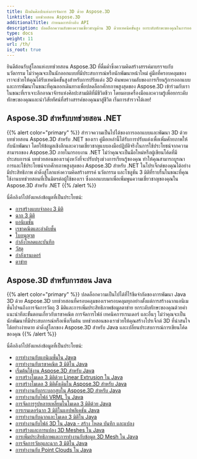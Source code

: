 ```yaml
---
title: ฝึกฝนศิลปะแห่งการจัดการ 3D ด้วย Aspose.3D
linktitle: บทช่วยสอน Aspose.3D
additionalTitle: กำหนดการอ้างอิง API
description: ปลดล็อกความลับของความเชี่ยวชาญด้าน 3D ด้วยเทคนิคขั้นสูง ยกระดับทักษะของคุณในการออกแบบและพัฒนาด้วยคำแนะนำที่ครอบคลุมของเราเพื่อปลดปล่อยความคิดสร้างสรรค์ 3D
type: docs
weight: 11
url: /th/
is_root: true
---
```


ยินดีต้อนรับสู่โลกแห่งบทช่วยสอน Aspose.3D ที่ดื่มด่ำซึ่งความคิดสร้างสรรค์มาบรรจบกับนวัตกรรม ไม่ว่าคุณจะเป็นนักออกแบบที่มีประสบการณ์หรือนักพัฒนาหน้าใหม่ คู่มือที่ครอบคลุมของเราจะช่วยให้คุณได้รับเทคนิคขั้นสูงสำหรับการปรับแต่ง 3D ค้นพบความลับของการเรียนรู้การออกแบบและการพัฒนาในขณะที่คุณออกเดินทางเพื่อปลดล็อกศักยภาพสูงสุดของ Aspose.3D เข้าร่วมกับเราในขณะที่เราเจาะลึกอาณาจักรแห่งศิลปะสามมิติที่มีชีวิตชีวา โดยมอบเครื่องมือและความรู้เพื่อยกระดับทักษะของคุณและนำวิสัยทัศน์ที่สร้างสรรค์ของคุณมาสู่ชีวิต เริ่มการสำรวจได้เลย!

## Aspose.3D สำหรับบทช่วยสอน .NET
{{% alert color="primary" %}}
สำรวจความเป็นไปได้ของการออกแบบและพัฒนา 3D ด้วยบทช่วยสอน Aspose.3D สำหรับ .NET ของเรา คู่มือเหล่านี้ได้รับการปรับแต่งเพื่อเพิ่มศักยภาพให้กับนักพัฒนา โดยให้ข้อมูลเชิงลึกและความเชี่ยวชาญแบบลงมือปฏิบัติจริงในการใช้ประโยชน์จากความสามารถของ Aspose.3D ภายในกรอบงาน .NET ไม่ว่าคุณจะเป็นมือใหม่หรือผู้เขียนโค้ดที่มีประสบการณ์ บทช่วยสอนของเรามุ่งหวังที่จะปรับปรุงช่วงการเรียนรู้ของคุณ ทำให้คุณสามารถบูรณาการและใช้ประโยชน์จากศักยภาพสูงสุดของ Aspose.3D สำหรับ .NET ในโปรเจ็กต์ของคุณได้อย่างมีประสิทธิภาพ ดำดิ่งสู่โลกแห่งความคิดสร้างสรรค์ นวัตกรรม และโซลูชัน 3 มิติที่ราบรื่นในขณะที่คุณใช้งานบทช่วยสอนที่เป็นมิตรต่อผู้ใช้ของเรา ซึ่งออกแบบมาเพื่อเพิ่มพูนความเชี่ยวชาญของคุณใน Aspose.3D สำหรับ .NET
{{% /alert %}}

นี่คือลิงก์ไปยังแหล่งข้อมูลที่เป็นประโยชน์:
 
- [การสร้างแบบจำลอง 3 มิติ](./net/3d-modeling/)
- [ฉาก 3 มิติ](./net/3d-scene/)
- [แอนิเมชั่น](./net/animation/)
- [เรขาคณิตและลำดับชั้น](./net/geometry-and-hierarchy/)
- [ใบอนุญาต](./net/license/)
- [กำลังโหลดและบันทึก](./net/loading-and-saving/)
- [วัสดุ](./net/materials/)
- [กำลังเรนเดอร์](./net/rendering/)
- [ตาข่าย](./net/meshes/)

## Aspose.3D สำหรับการสอน Java
{{% alert color="primary" %}}
ปลดล็อกความเป็นไปได้ที่ไร้ขีดจำกัดของการพัฒนา Java 3D ด้วย Aspose.3D บทช่วยสอนที่ครอบคลุมของเราครอบคลุมทุกอย่างตั้งแต่การสร้างฉากแอนิเมชั่นไปจนถึงการจัดการวัตถุ 3 มิติและการเพิ่มประสิทธิภาพข้อมูลตาข่าย ยกระดับทักษะของคุณด้วยคำแนะนำทีละขั้นตอนเกี่ยวกับเรขาคณิต การจัดการไฟล์ เทคนิคการเรนเดอร์ และอื่นๆ ไม่ว่าคุณจะเป็นนักพัฒนาที่มีประสบการณ์หรือเพิ่งเริ่มต้น บทช่วยสอนของเราช่วยให้คุณสร้างโปรเจ็กต์ 3D ที่น่าสนใจได้อย่างง่ายดาย ดำดิ่งสู่โลกของ Aspose.3D สำหรับ Java และเปลี่ยนประสบการณ์การเขียนโค้ดของคุณ
{{% /alert %}}

นี่คือลิงก์ไปยังแหล่งข้อมูลที่เป็นประโยชน์:

- [การทำงานกับแอนิเมชั่นใน Java](./java/animations/)
- [การทำงานกับเรขาคณิต 3 มิติใน Java](./java/geometry/)
- [เริ่มต้นใช้งาน Aspose.3D สำหรับ Java](./java/licensing/)
- [การสร้างโมเดล 3 มิติด้วย Linear Extrusion ใน Java](./java/linear-extrusion/)
- [การสร้างโมเดล 3 มิติดั้งเดิมใน Aspose.3D สำหรับ Java](./java/primitive-3d-models/)
- [การทำงานกับกระบอกสูบใน Aspose.3D สำหรับ Java](./java/cylinders/)
- [การทำงานกับไฟล์ VRML ใน Java](./java/vrml-files/)
- [การจัดการรูปหลายเหลี่ยมในโมเดล 3 มิติด้วย Java](./java/polygon/)
- [การเรนเดอร์ฉาก 3 มิติในแอปพลิเคชัน Java](./java/rendering-3d-scenes/)
- [การทำงานกับฉากและโมเดล 3 มิติใน Java](./java/3d-scenes-and-models/)
- [การทำงานกับไฟล์ 3D ใน Java - สร้าง โหลด บันทึก และแปลง](./java/load-and-save/)
- [การสร้างและการแปลง 3D Meshes ใน Java](./java/transforming-3d-meshes/)
- [การเพิ่มประสิทธิภาพและการทำงานกับข้อมูล 3D Mesh ใน Java](./java/3d-mesh-data/)
- [การจัดการวัตถุและฉาก 3 มิติใน Java](./java/3d-objects-and-scenes/)
- [การทำงานกับ Point Clouds ใน Java](./java/point-clouds/)